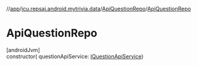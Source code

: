 //[app](../../../index.md)/[icu.repsaj.android.mytrivia.data](../index.md)/[ApiQuestionRepo](index.md)/[ApiQuestionRepo](-api-question-repo.md)

# ApiQuestionRepo

[androidJvm]\
constructor(
questionApiService: [IQuestionApiService](../../icu.repsaj.android.mytrivia.network.question/-i-question-api-service/index.md))
